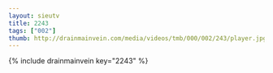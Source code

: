```yaml
--- 
layout: sieutv
title: 2243
tags: ["002"]
thumb: http://drainmainvein.com/media/videos/tmb/000/002/243/player.jpg
---
```

{% include drainmainvein key="2243" %} 
